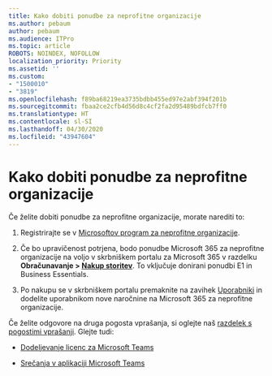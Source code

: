 ```yaml
---
title: Kako dobiti ponudbe za neprofitne organizacije
ms.author: pebaum
author: pebaum
ms.audience: ITPro
ms.topic: article
ROBOTS: NOINDEX, NOFOLLOW
localization_priority: Priority
ms.assetid: ''
ms.custom:
- "1500010"
- "3819"
ms.openlocfilehash: f89ba68219ea3735bdbb455ed97e2abf394f201b
ms.sourcegitcommit: fbaa2ce2cfb4d56d8c4cf2fa2d95489bdfcb7ff0
ms.translationtype: HT
ms.contentlocale: sl-SI
ms.lasthandoff: 04/30/2020
ms.locfileid: "43947604"
---
```

# <a name="how-to-get-nonprofit-offers"></a>Kako dobiti ponudbe za neprofitne organizacije

Če želite dobiti ponudbe za neprofitne organizacije, morate narediti to:

1. Registrirajte se v [Microsoftov program za neprofitne organizacije](https://go.microsoft.com/fwlink/p/?linkid=2008962).

2. Če bo upravičenost potrjena, bodo ponudbe Microsoft 365 za neprofitne organizacije na voljo v skrbniškem portalu za Microsoft 365 v razdelku **Obračunavanje > [Nakup storitev](https://go.microsoft.com/fwlink/p/?linkid=868433)**. To vključuje donirani ponudbi E1 in Business Essentials.

3. Po nakupu se v skrbniškem portalu premaknite na zavihek [Uporabniki](https://admin.microsoft.com/Adminportal/Home#/users) in dodelite uporabnikom nove naročnine na Microsoft 365 za neprofitne organizacije.

Če želite odgovore na druga pogosta vprašanja, si oglejte naš [razdelek s pogostimi vprašanji](https://www.microsoft.com/microsoft-365/nonprofit/office-365-nonprofit#coreui-heading-67lnrlz). Glejte tudi:

- [Dodeljevanje licenc za Microsoft Teams](https://docs.microsoft.com/MicrosoftTeams/assign-teams-licenses)

- [Srečanja v aplikaciji Microsoft Teams](https://docs.microsoft.com/MicrosoftTeams/tutorial-meetings-in-teams)
